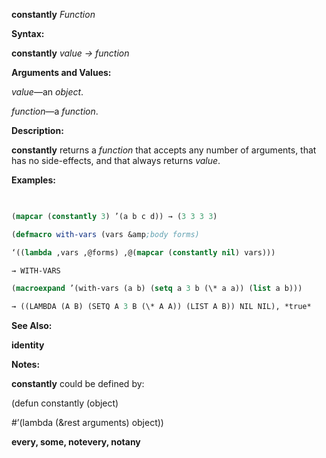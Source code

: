 **constantly** *Function* 



**Syntax:** 



**constantly** *value → function* 



**Arguments and Values:** 



*value*—an *object*. 



*function*—a *function*. 



**Description:** 



**constantly** returns a *function* that accepts any number of arguments, that has no side-effects, and that always returns *value*. 



**Examples:**
```lisp
 

(mapcar (constantly 3) ’(a b c d)) → (3 3 3 3) 

(defmacro with-vars (vars &amp;body forms) 

‘((lambda ,vars ,@forms) ,@(mapcar (constantly nil) vars))) 

→ WITH-VARS 

(macroexpand ’(with-vars (a b) (setq a 3 b (\* a a)) (list a b))) 

→ ((LAMBDA (A B) (SETQ A 3 B (\* A A)) (LIST A B)) NIL NIL), *true* 


```
**See Also:** 



**identity** 



**Notes:** 



**constantly** could be defined by: 



(defun constantly (object) 



#’(lambda (&amp;rest arguments) object)) 















**every, some, notevery, notany** 



